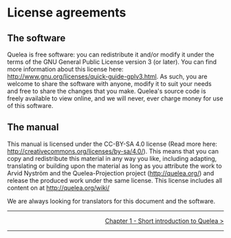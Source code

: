 # License agreements

<translate>

## The software

Quelea is free software: you can redistribute it and/or modify it under
the terms of the GNU General Public License version 3 (or later). You
can find more information about this license here:
<http://www.gnu.org/licenses/quick-guide-gplv3.html>. As such, you are
welcome to share the software with anyone, modify it to suit your needs
and free to share the changes that you make. Quelea's source code is
freely available to view online, and we will never, ever charge money
for use of this software.

## The manual

This manual is licensed under the CC-BY-SA 4.0 license (Read more here:
<http://creativecommons.org/licenses/by-sa/4.0/>). This means that you
can copy and redistribute this material in any way you like, including
adapting, translating or building upon the material as long as you
attribute the work to Arvid Nyström and the Quelea-Projection project
(http://quelea.org/) and release the produced work under the same
license. This license includes all content on at
<http://quelea.org/wiki/>

We are always looking for translators for this document and the
software.

-----

<div style="text-align: right;">

[Chapter 1 - Short introduction to Quelea
\>](Short_introduction_to_Quelea "Short introduction to Quelea")

</div>

---
